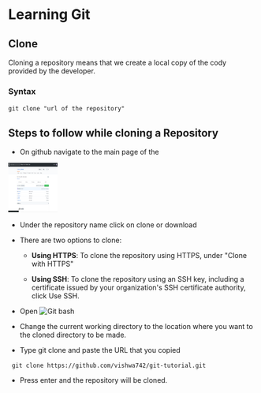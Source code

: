 # Learning Git
## Clone
Cloning a repository means that we create a local copy of the cody provided by the developer.
### Syntax 
```
git clone "url of the repository"

```




## Steps to follow while cloning a Repository
-  On github navigate to the main page of the 

<img src="Screenshots/main.png" width="100" height="100">

-  Under the repository name click on clone or download
 
- There are two options to clone:

  -  **Using HTTPS**: To clone the repository using HTTPS, under "Clone with HTTPS" 
  
  - **Using SSH**: To clone the repository using an SSH key, including a certificate issued by your organization's SSH certificate authority, click Use SSH.
 
-  Open ![ Git bash](  URL )

-  Change the current working directory to the location where you want to the cloned directory to be made.

-  Type git clone and paste the URL that you copied

```
 git clone https://github.com/vishwa742/git-tutorial.git

```

-  Press enter and the repository will be cloned.
   
   
